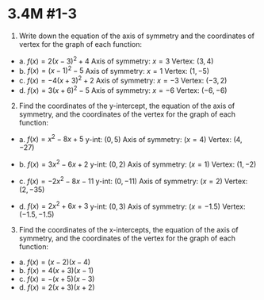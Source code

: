 # 3.4M #1-3

1. Write down the equation of the axis of symmetry and the coordinates of vertex for the graph of each function:

- a. $f(x) = 2(x-3)^2 + 4$
Axis of symmetry: $x = 3$
Vertex: $(3, 4)$
- b. $f(x) = (x-1)^2 -5$
Axis of symmetry: $x = 1$
Vertex: $(1, -5)$
- c. $f(x) = -4(x+3)^2 + 2$
Axis of symmetry: $x = -3$
Vertex: $(-3, 2)$
- d. $f(x) = 3(x+6)^2 - 5$
Axis of symmetry: $x = -6$
Vertex: $(-6, -6)$

2. Find the coordinates of the y-intercept, the equation of the axis of symmetry, and the coordinates of the vertex for the graph of each function:
- a. $f(x) = x^2 - 8x + 5$
y-int: $(0,5)$
Axis of symmetry: $(x = 4)$
Vertex: $(4, -27)$

- b. $f(x) = 3x^2 - 6x + 2$
y-int: $(0, 2)$
Axis of symmetry: $(x = 1)$
Vertex: $(1, -2)$

- c. $f(x) = -2x^2 - 8x - 11$
y-int: $(0,-11)$
Axis of symmetry: $(x = 2)$
Vertex: $(2, -35)$

- d. $f(x) = 2x^2 + 6x + 3$
y-int: $(0, 3)$
Axis of symmetry: $(x = -1.5)$
Vertex: $(-1.5, -1.5)$

3. Find the coordinates of the x-intercepts, the equation of the axis of symmetry, and the coordinates of the vertex for the graph of each function:
- a. $f(x) = (x-2)(x-4)$
- b. $f(x) = 4(x+3)(x-1)$
- c. $f(x) = -(x+5)(x-3)$
- d. $f(x) = 2(x+3)(x+2)$
